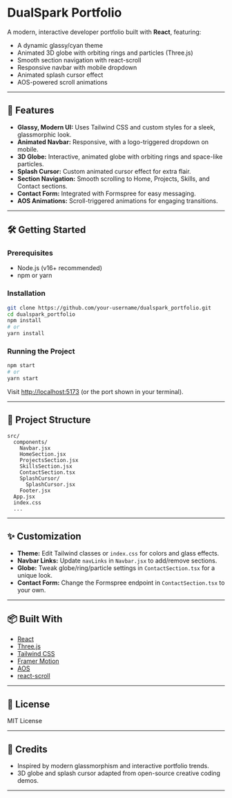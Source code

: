 # DualSpark Portfolio

A modern, interactive developer portfolio built with **React**, featuring:

- A dynamic glassy/cyan theme
- Animated 3D globe with orbiting rings and particles (Three.js)
- Smooth section navigation with react-scroll
- Responsive navbar with mobile dropdown
- Animated splash cursor effect
- AOS-powered scroll animations

---

## 🚀 Features

- **Glassy, Modern UI:** Uses Tailwind CSS and custom styles for a sleek, glassmorphic look.
- **Animated Navbar:** Responsive, with a logo-triggered dropdown on mobile.
- **3D Globe:** Interactive, animated globe with orbiting rings and space-like particles.
- **Splash Cursor:** Custom animated cursor effect for extra flair.
- **Section Navigation:** Smooth scrolling to Home, Projects, Skills, and Contact sections.
- **Contact Form:** Integrated with Formspree for easy messaging.
- **AOS Animations:** Scroll-triggered animations for engaging transitions.

---

## 🛠️ Getting Started

### Prerequisites

- Node.js (v16+ recommended)
- npm or yarn

### Installation

```bash
git clone https://github.com/your-username/dualspark_portfolio.git
cd dualspark_portfolio
npm install
# or
yarn install
```

### Running the Project

```bash
npm start
# or
yarn start
```

Visit [http://localhost:5173](http://localhost:5173) (or the port shown in your terminal).

---

## 📁 Project Structure

```
src/
  components/
    Navbar.jsx
    HomeSection.jsx
    ProjectsSection.jsx
    SkillsSection.jsx
    ContactSection.tsx
    SplashCursor/
      SplashCursor.jsx
    Footer.jsx
  App.jsx
  index.css
  ...
```

---

## ✨ Customization

- **Theme:** Edit Tailwind classes or `index.css` for colors and glass effects.
- **Navbar Links:** Update `navLinks` in `Navbar.jsx` to add/remove sections.
- **Globe:** Tweak globe/ring/particle settings in `ContactSection.tsx` for a unique look.
- **Contact Form:** Change the Formspree endpoint in `ContactSection.tsx` to your own.

---

## 📦 Built With

- [React](https://reactjs.org/)
- [Three.js](https://threejs.org/)
- [Tailwind CSS](https://tailwindcss.com/)
- [Framer Motion](https://www.framer.com/motion/)
- [AOS](https://michalsnik.github.io/aos/)
- [react-scroll](https://www.npmjs.com/package/react-scroll)

---

## 📝 License

MIT License

---

## 🙏 Credits

- Inspired by modern glassmorphism and interactive portfolio trends.
- 3D globe and splash cursor adapted from open-source creative coding demos.

---

